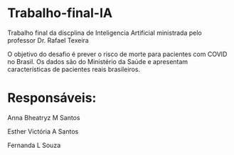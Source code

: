 # Trabalho-final-IA
Trabalho final da discplina de Inteligencia Artificial ministrada pelo professor Dr. Rafael Texeira

O objetivo do desafio é prever o risco de morte para pacientes com COVID no Brasil.
Os dados são do Ministério da Saúde e apresentam características de pacientes reais brasileiros.

# Responsáveis:
Anna Bheatryz M Santos

Esther Victória A Santos

Fernanda L Souza
